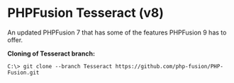 # PHPFusion Tesseract (v8)

An updated PHPFusion 7 that has some of the features PHPFusion 9 has to offer.

**Cloning of Tesseract branch:**
````git
C:\> git clone --branch Tesseract https://github.com/php-fusion/PHP-Fusion.git
````
